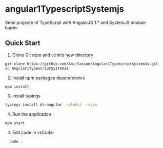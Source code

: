 # angular1TypescriptSystemjs
Seed projecte of TypeScript with AngularJS 1.* and SystemJS module loader

## Quick Start
1. Clone Git repo and `cd` into new directory
  ```bash
  git clone https://github.com/AmirSasson/Angular1TypescriptSystemJs.git
  cd Angular1TypescriptSystemJs
  ```
  
2. Install npm packages dependencies
  ```bash
  npm install
  ```
3. Install typings
  ```bash
  typings install dt~angular --global --save
  ```

4. Run the application
  ```bash
  npm start
  ```

4. Edit code in vsCode:
```bash
  code .
  ```
